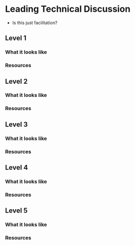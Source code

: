# Leading Technical Discussion

- Is this just facilitation?

## Level 1

### What it looks like

### Resources

## Level 2

### What it looks like

### Resources

## Level 3

### What it looks like

### Resources

## Level 4

### What it looks like

### Resources

## Level 5

### What it looks like

### Resources